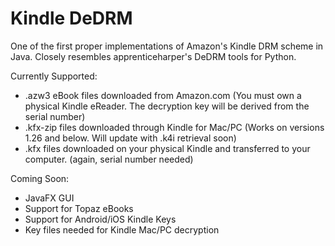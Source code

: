 # Kindle DeDRM
One of the first proper implementations of Amazon's Kindle DRM scheme in Java. Closely resembles apprenticeharper's DeDRM tools for Python.

Currently Supported:
- .azw3 eBook files downloaded from Amazon.com (You must own a physical Kindle eReader. The decryption key will be derived from the serial number)
- .kfx-zip files downloaded through Kindle for Mac/PC (Works on versions 1.26 and below. Will update with .k4i retrieval soon)
- .kfx files downloaded on your physical Kindle and transferred to your computer. (again, serial number needed)

Coming Soon:
- JavaFX GUI
- Support for Topaz eBooks
- Support for Android/iOS Kindle Keys
- Key files needed for Kindle Mac/PC decryption
